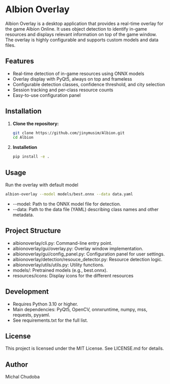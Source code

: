 # Albion Overlay

Albion Overlay is a desktop application that provides a real-time overlay for the game Albion Online. It uses object detection to identify in-game resources and displays relevant information on top of the game window. The overlay is highly configurable and supports custom models and data files.

## Features

- Real-time detection of in-game resources using ONNX models
- Overlay display with PyQt5, always on top and frameless
- Configurable detection classes, confidence threshold, and city selection
- Session tracking and per-class resource counts
- Easy-to-use configuration panel

## Installation

1. **Clone the repository:**
   ```sh
   git clone https://github.com/jinymusim/Albion.git
   cd Albion
   ```
2. **Installetion**
    ```sh
    pip install -e .
    ```

## Usage 
Run the overlay with default model
```sh
albion-overlay --model models/best.onnx --data data.yaml
```

- --model: Path to the ONNX model file for detection.
- --data: Path to the data file (YAML) describing class names and other metadata.

## Project Structure

- albionoverlay/cli.py: Command-line entry point.
- albionoverlay/gui/overlay.py: Overlay window implementation.
- albionoverlay/gui/config_panel.py: Configuration panel for user settings.
- albionoverlay/detection/resouce_detector.py: Resource detection logic.
- albionoverlay/utils/utils.py: Utility functions.
- models/: Pretrained models (e.g., best.onnx).
- resources/icons: Display icons for the different resources

## Development
- Requires Python 3.10 or higher.
- Main dependencies: PyQt5, OpenCV, onnxruntime, numpy, mss, requests, pyyaml.
- See requirements.txt for the full list.

## License
This project is licensed under the MIT License. See LICENSE.md for details.

## Author
Michal Chudoba